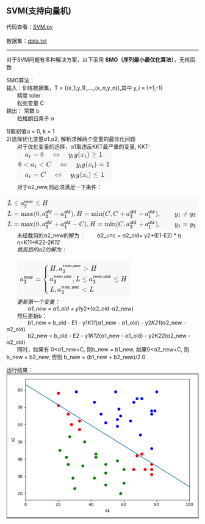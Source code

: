 ## SVM(支持向量机)
 
代码查看：[SVM.py](SVM.py)<br> 
<br> 
数据集：[data.txt](data.txt) <br> 

***

对于SVM问题有多种解决方案，以下采用 **SMO（序列最小最优化算法）**，无核函数 <br> 
 
SMO算法：<br> 
输入：训练数据集，T = {(x_1,y_1),....,(x_n,y_n)},其中 y_i = {+1,-1} <br>
&emsp;&emsp;精度 toler <br>
&emsp;&emsp;松弛变量 C <br>
输出： 常数 b <br>
&emsp;&emsp;拉格朗日乘子 &alpha; <br> 

1)取初值&alpha; = 0, k = 1 <br>
2)选择优化变量&alpha;1,&alpha;2, 解析求解两个变量的最优化问题<br> 
&emsp;&emsp;对于优化变量的选择，&alpha;1取违反KKT最严重的变量, KKT:<br>
&emsp;&emsp;![kkt](imgs/KKT.png) <br>
&emsp;&emsp;对于&alpha;2_new,则必须满足一下条件：<br>
&emsp;&emsp;![a2](imgs/alpha2.png) <br>
&emsp;&emsp;未经裁剪的&alpha;2_new的解为：
&emsp;&emsp;&alpha;2_unc = &alpha;2_old+ y2*(E1-E2) * &eta;<br>
&emsp;&emsp;&eta;=K11+K22-2*K12 <br>
&emsp;&emsp;裁剪后的&alpha;2的解为：<br><br>
&emsp;&emsp;![al2](imgs/al2.png)<br>
&emsp;&emsp;更新第一个变量： <br>
&emsp;&emsp;&emsp;&emsp;&alpha;1_new = &alpha;1_old + y1*y2*(&alpha;2_old-&alpha;2_new)<br>
&emsp;&emsp;然后更新b：<br>
&emsp;&emsp;&emsp;&emsp;b1_new = b_old - E1 - y1*K11*(&alpha;1_new - &alpha;1_old) - y2*K21*(&alpha;2_new - &alpha;2_old) <br>
&emsp;&emsp;&emsp;&emsp;b2_new = b_old - E2 - y1*K12*(&alpha;1_new - &alpha;1_old) - y2*K22*(&alpha;2_new - &alpha;2_old) <br>
&emsp;&emsp;同时，如果有 0<&alpha;1_new<C, 则b_new = b1_new, 如果0<&alpha;2_new<C, 则b_new = b2_new, 否则 b_new = (b1_new + b2_new)/2.0 <br>

运行结果：<br>
![result](imgs/result.png)